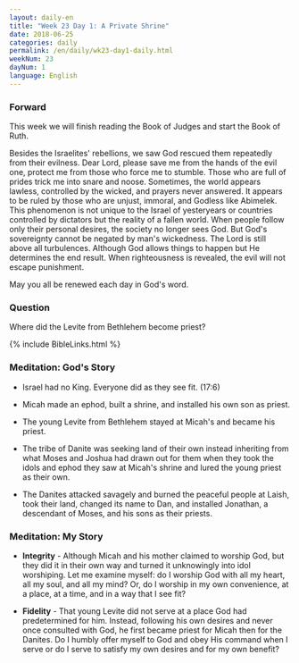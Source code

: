 ```yaml
---
layout: daily-en
title: "Week 23 Day 1: A Private Shrine"
date: 2018-06-25
categories: daily
permalink: /en/daily/wk23-day1-daily.html
weekNum: 23
dayNum: 1
language: English
---
```


### Forward    
This week we will finish reading the Book of Judges and start the Book of Ruth.

Besides the Israelites' rebellions, we saw God rescued them repeatedly from their evilness. Dear Lord, please save me from the hands of the evil one, protect me from those who force me to stumble. Those who are full of prides trick me into snare and noose. Sometimes, the world appears lawless, controlled by the wicked, and prayers never answered. It appears to be ruled by those who are unjust, immoral, and Godless like Abimelek. This phenomenon is not unique to the Israel of yesteryears or countries controlled by dictators but the reality of a fallen world. When people follow only their personal desires, the society no longer sees God. But God's sovereignty cannot be negated by man's wickedness. The Lord is still above all turbulences. Although God allows things to happen but He determines the end result. When righteousness is revealed, the evil will not escape punishment.

May you all be renewed each day in God's word.

### Question    
Where did the Levite from Bethlehem become priest?

{% include BibleLinks.html %}

### Meditation: God's Story  
+ Israel had no King. Everyone did as they see fit. (17:6)

+ Micah made an ephod, built a shrine, and installed his own son as priest.

+ The young Levite from Bethlehem stayed at Micah's and became his priest.

+ The tribe of Danite was seeking land of their own instead inheriting from what Moses and Joshua had drawn out for them when they took the idols and ephod they saw at Micah's shrine and lured the young priest as their own.

+ The Danites attacked savagely and burned the peaceful people at Laish, took their land, changed its name to Dan, and installed Jonathan, a descendant of Moses, and his sons as their priests.

### Meditation: My Story  
+ **Integrity** - Although Micah and his mother claimed to worship God, but they did it in their own way and turned it unknowingly into idol worshiping. Let me examine myself: do I worship God with all my heart, all my soul, and all my mind? Or, do I worship in my own convenience, at a place, at a time, and in a way that I see fit?

+ **Fidelity** - That young Levite did not serve at a place God had predetermined for him. Instead, following his own desires and never once consulted with God, he first became priest for Micah then for the Danites. Do I humbly offer myself to God and obey His command when I serve or do I serve to satisfy my own desires and for my own benefit?
